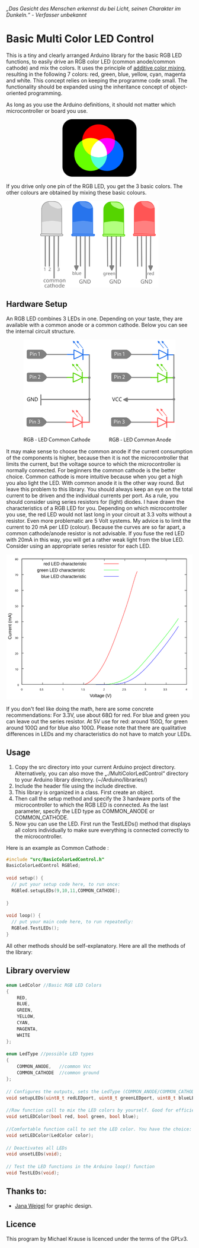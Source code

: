 *„Das Gesicht des Menschen erkennst du bei Licht, seinen Charakter im Dunkeln.“ - Verfasser unbekannt*

# Basic Multi Color LED Control

This is a tiny and clearly arranged Arduino library for the basic RGB LED functions, to easily drive an RGB color LED (common anode/common cathode) and mix the colors.
It uses the principle of [additive color mixing](https://en.wikipedia.org/wiki/Additive_color), resulting in the following 7 colors: red, green, blue, yellow, cyan, magenta and white.
This concept relies on keeping the programme code small. The functionality should be expanded using the inheritance concept of object-oriented programming.

As long as you use the Arduino definitions, it should not matter which microcontroller or board you use.


<p align="center">
  <img width="200" height="155" src="Figures/additive_mixing_example.svg">
</p>


If you drive only one pin of the RGB LED, you get the 3 basic colors. The other colours are obtained by mixing these basic colours.
<p align="center">
  <img width="320" height="234" src="Figures/RGB_LED.svg">
</p>

## Hardware Setup

An RGB LED combines 3 LEDs in one. Depending on your taste, they are available with a common anode or a common cathode.
Below you can see the internal circuit structure.
<p align="center">
  <img width="410" height="276" src="Figures/schematic_RGB_LED.png">
</p>

It may make sense to choose the common anode if the current consumption of the components is higher, because then it is not the microcontroller that limits the current, but the voltage source to which the microcontroller is normally connected. For beginners the common cathode is the better choice. Common cathode is more intuitive because when you get a high you also light the LED. With common anode it is the other way round. But leave this problem to this library. You should always keep an eye on the total current to be driven and the individual currents per port. As a rule, you should consider using series resistors for (light) diodes. I have drawn the characteristics of a RGB LED for you. Depending on which microcontroller you use, the red LED would not last long in your circuit at 3.3 volts without a resistor. Even more problematic are 5 Volt systems. My advice is to limit the current to 20 mA per LED (colour). Because the curves are so far apart, a common cathode/anode resistor is not advisable. If you fuse the red LED with 20mA in this way, you will get a rather weak light from the blue LED. Consider using an appropriate series resistor for each LED.

<p align="center">
  <img width="520" height="391" src="Figures/RGB_LED_Characteristics.svg">
</p>

If you don't feel like doing the math, here are some concrete recommendations:
For 3.3V, use about 68Ω for red.
For blue and green you can leave out the series resistor.
At 5V use for red: around 150Ω, for green around 100Ω and for blue also 100Ω.
Please note that there are qualitative differences in LEDs and my characteristics do not have to match your LEDs.

## Usage
1. Copy the src directory into your current Arduino project directory. Alternatively, you can also move the „./MultiColorLedControl“ directory to your Arduino library directory. (~/Arduino/libraries/)
2. Include the header file using the include directive.
3. This library is organized in a class. First create an object.
4. Then call the setup method and specify the 3 hardware ports of the microcontroller to which the RGB LED is connected. As the last parameter, specify the LED type as COMMON_ANODE or COMMON_CATHODE.
5. Now you can use the LED. First run the TestLEDs() method that displays all colors individually to make sure everything is connected correctly to the microcontroller.


Here is an example as Common Cathode :

```C
#include "src/BasicColorLedControl.h"
BasicColorLedControl RGBled;

void setup() {
  // put your setup code here, to run once:
  RGBled.setupLEDs(9,10,11,COMMON_CATHODE);

}

void loop() {
  // put your main code here, to run repeatedly:
  RGBled.TestLEDs();
}
```

All other methods should be self-explanatory. Here are all the methods of the library:

## Library overview

```C
enum LedColor //Basic RGB LED Colors
{
    RED,
    BLUE,
    GREEN,
    YELLOW,
    CYAN,
    MAGENTA,
    WHITE
};

enum LedType //possible LED types
{
    COMMON_ANODE,   //common Vcc
    COMMON_CATHODE  //common ground
};

// Configures the outputs, sets the LedType (COMMON_ANODE/COMMON_CATHODE), defines the hardware ports based on their connection
void setupLEDs(uint8_t redLEDport, uint8_t greenLEDport, uint8_t blueLEDport, LedType ledType);

//Raw function call to mix the LED colors by yourself. Good for efficient bit shifting operations
void setLEDColor(bool red, bool green, bool blue);

//Comfortable function call to set the LED color. You have the choice: RED, BLUE, GREEN, YELLOW, CYAN, MAGENTA, WHITE
void setLEDColor(LedColor color);

// Deactivates all LEDs
void unsetLEDs(void);

// Test the LED functions in the Arduino loop() function
void TestLEDs(void);
```


## Thanks to:

- [Jana Weigel](https://janaweigel.wordpress.com/) for graphic design.

## Licence
This program by Michael Krause is licenced under the terms of the GPLv3.
